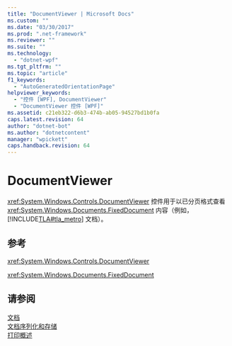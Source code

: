 ```yaml
---
title: "DocumentViewer | Microsoft Docs"
ms.custom: ""
ms.date: "03/30/2017"
ms.prod: ".net-framework"
ms.reviewer: ""
ms.suite: ""
ms.technology: 
  - "dotnet-wpf"
ms.tgt_pltfrm: ""
ms.topic: "article"
f1_keywords: 
  - "AutoGeneratedOrientationPage"
helpviewer_keywords: 
  - "控件 [WPF], DocumentViewer"
  - "DocumentViewer 控件 [WPF]"
ms.assetid: c21eb322-d6b3-474b-ab05-94527bd1b0fa
caps.latest.revision: 64
author: "dotnet-bot"
ms.author: "dotnetcontent"
manager: "wpickett"
caps.handback.revision: 64
---
```

# DocumentViewer
<xref:System.Windows.Controls.DocumentViewer> 控件用于以已分页格式查看 <xref:System.Windows.Documents.FixedDocument> 内容（例如，[!INCLUDE[TLA#tla_metro](../../../../includes/tlasharptla-metro-md.md)] 文档）。  
  
## 参考  
 <xref:System.Windows.Controls.DocumentViewer>  
  
 <xref:System.Windows.Documents.FixedDocument>  
  
## 请参阅  
 [文档](../../../../docs/framework/wpf/advanced/documents.md)   
 [文档序列化和存储](../../../../docs/framework/wpf/advanced/document-serialization-and-storage.md)   
 [打印概述](../../../../docs/framework/wpf/advanced/printing-overview.md)